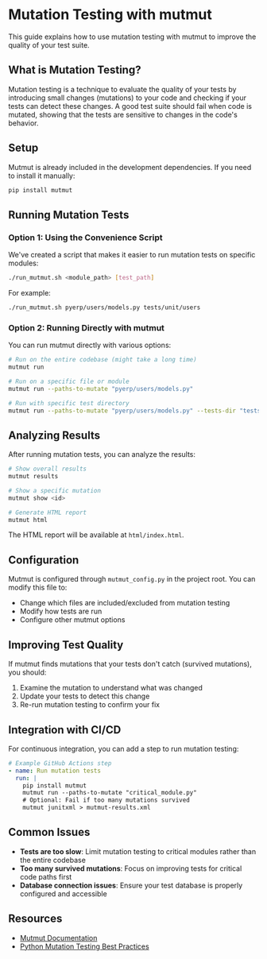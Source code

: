 # Mutation Testing with mutmut

This guide explains how to use mutation testing with mutmut to improve the quality of your test suite.

## What is Mutation Testing?

Mutation testing is a technique to evaluate the quality of your tests by introducing small changes (mutations) to your code and checking if your tests can detect these changes. A good test suite should fail when code is mutated, showing that the tests are sensitive to changes in the code's behavior.

## Setup

Mutmut is already included in the development dependencies. If you need to install it manually:

```bash
pip install mutmut
```

## Running Mutation Tests

### Option 1: Using the Convenience Script

We've created a script that makes it easier to run mutation tests on specific modules:

```bash
./run_mutmut.sh <module_path> [test_path]
```

For example:

```bash
./run_mutmut.sh pyerp/users/models.py tests/unit/users
```

### Option 2: Running Directly with mutmut

You can run mutmut directly with various options:

```bash
# Run on the entire codebase (might take a long time)
mutmut run

# Run on a specific file or module
mutmut run --paths-to-mutate "pyerp/users/models.py"

# Run with specific test directory
mutmut run --paths-to-mutate "pyerp/users/models.py" --tests-dir "tests/unit/users"
```

## Analyzing Results

After running mutation tests, you can analyze the results:

```bash
# Show overall results
mutmut results

# Show a specific mutation
mutmut show <id>

# Generate HTML report
mutmut html
```

The HTML report will be available at `html/index.html`.

## Configuration

Mutmut is configured through `mutmut_config.py` in the project root. You can modify this file to:

- Change which files are included/excluded from mutation testing
- Modify how tests are run
- Configure other mutmut options

## Improving Test Quality

If mutmut finds mutations that your tests don't catch (survived mutations), you should:

1. Examine the mutation to understand what was changed
2. Update your tests to detect this change
3. Re-run mutation testing to confirm your fix

## Integration with CI/CD

For continuous integration, you can add a step to run mutation testing:

```yaml
# Example GitHub Actions step
- name: Run mutation tests
  run: |
    pip install mutmut
    mutmut run --paths-to-mutate "critical_module.py"
    # Optional: Fail if too many mutations survived
    mutmut junitxml > mutmut-results.xml
```

## Common Issues

- **Tests are too slow**: Limit mutation testing to critical modules rather than the entire codebase
- **Too many survived mutations**: Focus on improving tests for critical code paths first
- **Database connection issues**: Ensure your test database is properly configured and accessible

## Resources

- [Mutmut Documentation](https://mutmut.readthedocs.io/)
- [Python Mutation Testing Best Practices](https://medium.com/analytics-vidhya/mutation-testing-in-python-using-mutmut-4b15795d4064) 